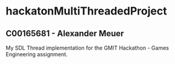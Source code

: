 # hackatonMultiThreadedProject
C00165681 - Alexander Meuer
--
My SDL Thread implementation for the GMIT Hackathon - Games Engineering assignment.
